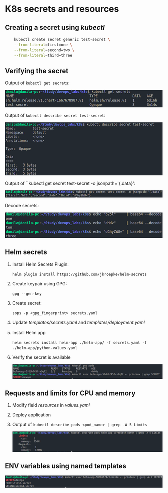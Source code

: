 # K8s secrets and resources

## Creating a secret using *kubectl*

```bash
    kubectl create secret generic test-secret \
    --from-literal=first=one \
    --from-literal=second=two \
    --from-literal=third=three 
```

## Verifying the secret

Output of ``kubectl get secrets``:

![out](images/get-secrets.png)

Output of ``kubectl describe secret test-secret``:

![out](images/describe-secret.png)

Output of ``kubectl get secret test-secret -o jsonpath='{.data}':

![out](images/get-secret.png)

Decode secrets:

![out](images/all-secrets.png)

## Helm secrets

1. Install Helm Secrets Plugin:

    ``helm plugin install https://github.com/jkroepke/helm-secrets``

2. Create keypair using GPG:

    ``gpg --gen-key``

3. Create secret:

    ``sops -p <gpg_fingerprint> secrets.yaml``

4. Update *templates/secrets.yaml* and *templates/deployment.yaml*

5. Install Helm app

    ``helm secrets install helm-app ./helm-app/ -f secrets.yaml -f ./helm-app/python-values.yaml``

6. Verify the secret is available

    ![out](images/secret-available.png)

## Requests and limits for CPU and memory

 1. Modify field *resources* in *values.yaml*

 2. Deploy application

 3. Output of ``kubectl describe pods <pod_name> | grep -A 5 Limits``

     ![out](images/limits-requests.png)

## ENV variables using named templates

![out](images/envs.png)
